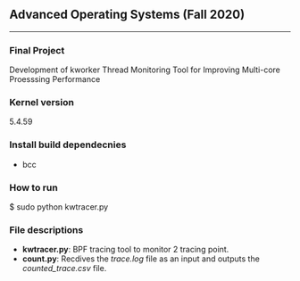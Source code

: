 ## Advanced Operating Systems (Fall 2020)
---
### Final Project
Development of kworker Thread Monitoring Tool for Improving Multi-core Proesssing Performance

### Kernel version
5.4.59

### Install build dependecnies
* bcc

### How to run
$ sudo python kwtracer.py

### File descriptions
* **kwtracer.py**: BPF tracing tool to monitor 2 tracing point.
* **count.py**: Recdives the _trace.log_ file as an input and outputs the _counted_trace.csv_ file. 
